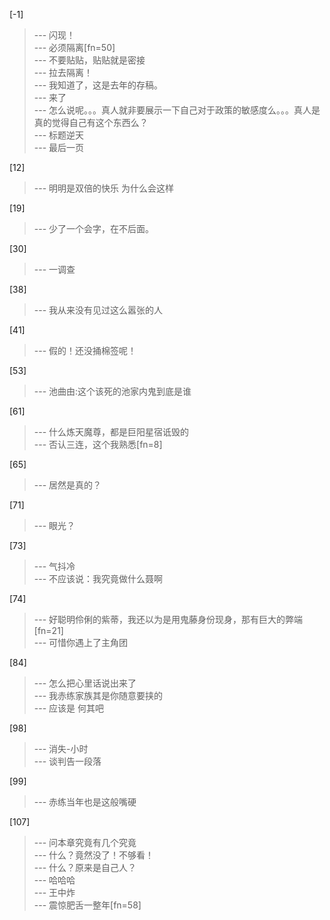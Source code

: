 
[-1] 
>--- 闪现！<br>
>--- 必须隔离[fn=50]<br>
>--- 不要贴贴，贴贴就是密接<br>
>--- 拉去隔离！<br>
>--- 我知道了，这是去年的存稿。<br>
>--- 来了<br>
>--- 怎么说呢。。。真人就非要展示一下自己对于政策的敏感度么。。。真人是真的觉得自己有这个东西么？<br>
>--- 标题逆天<br>
>--- 最后一页<br>

[12] 
>--- 明明是双倍的快乐 为什么会这样<br>

[19] 
>--- 少了一个会字，在不后面。<br>

[30] 
>--- 一调查<br>

[38] 
>--- 我从来没有见过这么嚣张的人<br>

[41] 
>--- 假的！还没捅棉签呢！<br>

[53] 
>--- 池曲由:这个该死的池家内鬼到底是谁<br>

[61] 
>--- 什么炼天魔尊，都是巨阳星宿诋毁的<br>
>--- 否认三连，这个我熟悉[fn=8]<br>

[65] 
>--- 居然是真的？<br>

[71] 
>--- 眼光？<br>

[73] 
>--- 气抖冷<br>
>--- 不应该说：我究竟做什么聂啊<br>

[74] 
>--- 好聪明伶俐的紫蒂，我还以为是用鬼藤身份现身，那有巨大的弊端[fn=21]<br>
>--- 可惜你遇上了主角团<br>

[84] 
>--- 怎么把心里话说出来了<br>
>--- 我赤练家族其是你随意要挟的<br>
>--- 应该是
何其吧<br>

[98] 
>--- 消失-小时<br>
>--- 谈判告一段落<br>

[99] 
>--- 赤练当年也是这般嘴硬<br>

[107] 
>--- 问本章究竟有几个究竟<br>
>--- 什么？竟然没了！不够看！<br>
>--- 什么？原来是自己人？<br>
>--- 哈哈哈<br>
>--- 王中炸<br>
>--- 震惊肥舌一整年[fn=58]<br>
